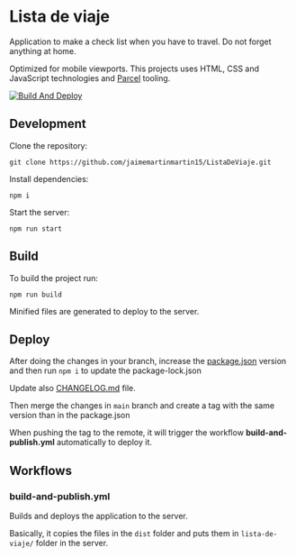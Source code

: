# Lista de viaje

Application to make a check list when you have to travel. Do not forget anything at home.

Optimized for mobile viewports. This projects uses HTML, CSS and JavaScript technologies and [Parcel](https://parceljs.org/) tooling.

[![Build And Deploy](https://github.com/jaimemartinmartin15/ListaDeViaje/actions/workflows/build-and-publish.yml/badge.svg)](https://github.com/jaimemartinmartin15/ListaDeViaje/actions/workflows/build-and-publish.yml)

## Development

Clone the repository:

```text
git clone https://github.com/jaimemartinmartin15/ListaDeViaje.git
```

Install dependencies:

```text
npm i
```

Start the server:

```text
npm run start
```

## Build

To build the project run:

```text
npm run build
```

Minified files are generated to deploy to the server.

## Deploy

After doing the changes in your branch, increase the [package.json](./package.json) version and then run `npm i` to update the package-lock.json

Update also [CHANGELOG.md](./CHANGELOG.md) file.

Then merge the changes in `main` branch and create a tag with the same version than in the package.json

When pushing the tag to the remote, it will trigger the workflow **build-and-publish.yml** automatically to deploy it.

## Workflows

### build-and-publish.yml

Builds and deploys the application to the server.

Basically, it copies the files in the `dist` folder and puts them in `lista-de-viaje/` folder in the server.
